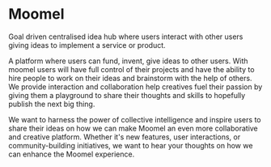# Moomel
Goal driven centralised idea hub where users interact with other users giving ideas to implement a service or product.

A platform where users can fund, invent, give ideas to other users. With moomel users will have full control of their projects and have the ability to hire people to work on their ideas and brainstorm with the help of others. We provide interaction and collaboration help creatives fuel their passion by giving them a playground to share their thoughts and skills to hopefully publish the next big thing.

We want to harness the power of collective intelligence and inspire users to share their ideas on how we can make Moomel an even more collaborative and creative platform. Whether it's new features, user interactions, or community-building initiatives, we want to hear your thoughts on how we can enhance the Moomel experience.
